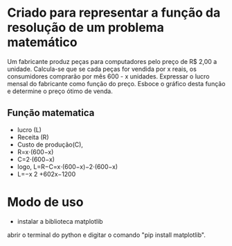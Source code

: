 # Criado para representar a função da resolução de um problema matemático
Um fabricante produz peças para computadores pelo preço de R$ 2,00 a unidade. Calcula-se que se cada peças for vendida por x reais, os consumidores comprarão por mês 600 - x unidades. Expressar o lucro mensal do fabricante como função do preço. Esboce o gráfico desta função e determine o preço ótimo de venda.
## Função matematica
* lucro (L)
* Receita (R)
* Custo de produção(C), 
*  R=x⋅(600−x) 
*  C=2⋅(600−x) 
*  logo, L=R−C=x⋅(600−x)−2⋅(600−x)
*  L=−x 
2
 +602x−1200
 # Modo de uso
 * instalar a biblioteca matplotlib
  
  abrir o terminal do python e digitar o comando "pip install matplotlib".
